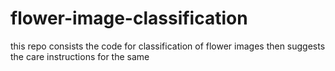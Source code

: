 # flower-image-classification
this repo consists the code for classification of flower images then suggests the care instructions for the same
